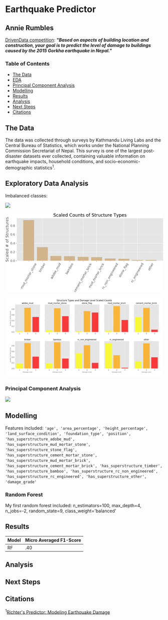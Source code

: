 # Earthquake Predictor
## Annie Rumbles
[DrivenData competition](https://www.drivendata.org/competitions/57/nepal-earthquake/page/134/): ***"Based on aspects of building location and construction, your goal is to predict the level of damage to buildings caused by the 2015 Gorkha earthquake in Nepal."***

### Table of Contents
- [The Data](##the-data)
- [EDA](##exploratory-data-analysis)
- [Principal Component Analysis](###principal-component-analysis)
- [Modelling](##modelling)
- [Results](##results)
- [Analysis](##analysis)
- [Next Steps](##next-steps)
- [Citations](##citations)
 
## The Data
The data was collected through surveys by Kathmandu Living Labs and the Central Bureau of Statistics, which works under the National Planning Commission Secretariat of Nepal. This survey is one of the largest post-disaster datasets ever collected, containing valuable information on earthquake impacts, household conditions, and socio-economic-demographic statistics<sup>1</sup>.

## Exploratory Data Analysis

Imbalanced classes:

![](images/classbalances.png)

![](images/scaled_structure_counts.png)

![](images/structure_types_damage_counts.png)

### Principal Component Analysis

![](images/pca_best.gif)

## Modelling

Features included: `'age', 'area_percentage', 'height_percentage', 'land_surface_condition',
                           'foundation_type', 'position', 'has_superstructure_adobe_mud', 
                           'has_superstructure_mud_mortar_stone', 'has_superstructure_stone_flag',
                           'has_superstructure_cement_mortar_stone', 'has_superstructure_mud_mortar_brick',
                           'has_superstructure_cement_mortar_brick', 'has_superstructure_timber',
                           'has_superstructure_bamboo', 'has_superstructure_rc_non_engineered',
                            'has_superstructure_rc_engineered', 'has_superstructure_other', 'damage_grade'`

### Random Forest

My first random forest included: n_estimators=100, max_depth=4, n_jobs=-2, random_state=9, class_weight='balanced'

## Results

|  Model  |  Micro Averaged F1-Score  |
|---------|---------------------------|
|   RF    |            .40            |

## Analysis

## Next Steps

## Citations
<sup>1</sup>[Richter's Predictor: Modeling Earthquake Damage](https://www.drivendata.org/competitions/57/nepal-earthquake/page/134/)
